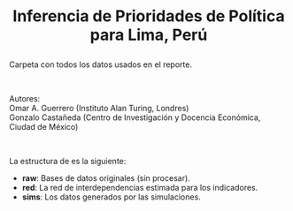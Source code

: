 # <p align="center">Inferencia de Prioridades de Política para Lima, Perú</p>

Carpeta con todos los datos usados en el reporte.

<br/>


Autores:<br/>
Omar A. Guerrero (Instituto Alan Turing, Londres)<br/>
Gonzalo Castañeda (Centro de Investigación y Docencia Económica, Ciudad de México)

<br/>

La estructura de es la siguiente:

* **raw**: Bases de datos originales (sin procesar).
* **red**: La red de interdependencias estimada para los indicadores.
* **sims**: Los datos generados por las simulaciones.


